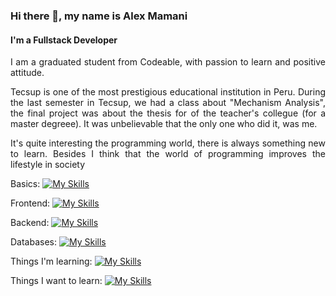 ### Hi there 👋, my name is Alex Mamani
#### I'm a Fullstack Developer
<p style="text-align: justify">
  I am a graduated student from Codeable, with passion to learn and positive attitude.
</p>

<p style="text-align: justify">
Tecsup is one of the most prestigious educational institution in Peru. During the last semester in Tecsup, we had a class about "Mechanism Analysis", the final project was about the thesis for of the teacher's collegue (for a master degreee). It was unbelievable that the only one who did it, was me.
</p>

<p style="text-align: justify">
It's quite interesting the programming world, there is always something new to learn. Besides I think that the world of programming improves the lifestyle in society
</p>

Basics:
[![My Skills](https://skillicons.dev/icons?i=html,css,ts,ruby,js,py)](https://skillicons.dev)


Frontend: 
[![My Skills](https://skillicons.dev/icons?i=ts,vite,vue,react,materialui,tailwind)](https://skillicons.dev)

Backend: 
[![My Skills](https://skillicons.dev/icons?i=express,nodejs,rails)](https://skillicons.dev)

Databases: 
[![My Skills](https://skillicons.dev/icons?i=firebase,mongodb,mysql,postgres)](https://skillicons.dev)


Things I'm learning: 
[![My Skills](https://skillicons.dev/icons?i=vue,aws,firebase)](https://skillicons.dev)

Things I want to learn: 
[![My Skills](https://skillicons.dev/icons?i=angular,django,graphql,dart,flutter)](https://skillicons.dev)





<!--
**AlexMamani85/AlexMamani85** is a ✨ _special_ ✨ repository because its `README.md` (this file) appears on your GitHub profile.

Here are some ideas to get you started:

- 🔭 I’m currently working on ...
- 🌱 I’m currently learning ...
- 👯 I’m looking to collaborate on ...
- 🤔 I’m looking for help with ...
- 💬 Ask me about ...
- 📫 How to reach me: ...
- 😄 Pronouns: ...
- ⚡ Fun fact: ...
-->
